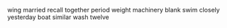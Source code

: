 wing married recall together period weight machinery blank swim closely yesterday boat similar wash twelve